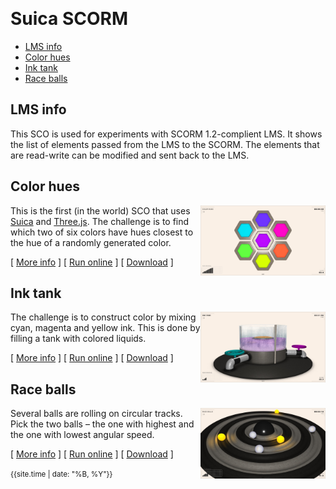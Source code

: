 &nbsp;
# Suica SCORM

<!-- “Patience is not the ability to wait, but the ability to keep a good attitude while waiting.”-->

- [LMS info](#lms-info)
- [Color hues](#color-hues)
- [Ink tank](#ink-tank)
- [Race balls](#race-balls)


## LMS info

This SCO is used for experiments with SCORM 1.2-complient LMS. It shows the list of elements passed from the LMS to the SCORM. The elements that are read-write can be modified and sent back to the LMS.


## Color hues

<a href="src/color-hues/color-hues.html"><img src="src/color-hues/docs/snapshot.jpg" width="200" style="float:right;"></a> This is the first (in the world) SCO that uses [Suica](https://boytchev.github.io/suica/) and [Three.js](https://threejs.org/). The challenge is to find which two of six colors have hues closest to the hue of a randomly generated color.

[ [More info](src/color-hues/index.html) ] [ [Run online](src/color-hues/color-hues.html) ] [ [Download](bin/color-hues.zip) ]


## Ink tank

<a href="src/ink-tank/ink-tank.html"><img src="src/ink-tank/docs/snapshot.jpg" width="200" style="float:right;"></a> The challenge is to construct color by mixing cyan, magenta and yellow ink. This is done by filling a tank with colored liquids.

[ [More info](src/ink-tank/index.html) ] [ [Run online](src/ink-tank/ink-tank.html) ] [ [Download](bin/ink-tank.zip) ]


## Race balls

<a href="src/race-balls/race-balls.html"><img src="src/race-balls/docs/snapshot.jpg" width="200" style="float:right;"></a> Several balls are rolling on circular tracks. Pick the two balls &ndash; the one with highest and the one with lowest angular speed.

[ [More info](src/race-balls/index.html) ] [ [Run online](src/race-balls/race-balls.html) ] [ [Download](bin/race-balls.zip) ]


<small>{{site.time | date: "%B, %Y"}}</small>